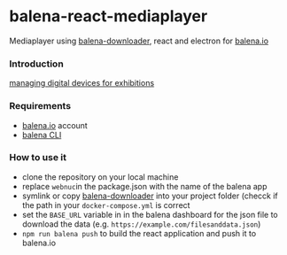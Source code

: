 # balena-react-mediaplayer
Mediaplayer using [balena-downloader](https://github.com/wirewirewirewire/balena-downloader), react and electron for [balena.io](https://www.balena.io/)

### Introduction
[managing digital devices for exhibitions](https://wirewire.de/article/managing-digital-devices-for-exhibitions)

### Requirements
-  [balena.io](https://www.balena.io/) account
- [balena CLI](https://github.com/balena-io/balena-cli/blob/master/INSTALL.md)

### How to use it
- clone the repository on your local machine
- replace `webnuc`in the package.json with the name of the balena app
- symlink or copy [balena-downloader](https://github.com/wirewirewirewire/balena-downloader) into your project folder (checck if the path in your `docker-compose.yml` is correct
- set the `BASE_URL` variable in in the balena dashboard for the json file to download the data (e.g. `https://example.com/filesanddata.json`)
- `npm run balena push` to build the react application and push it to balena.io
